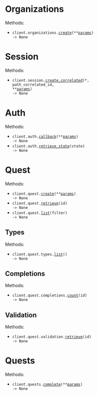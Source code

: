 # Organizations

Methods:

- <code title="post /organizations/create">client.organizations.<a href="./src/farquest/resources/organizations.py">create</a>(\*\*<a href="src/farquest/types/organization_create_params.py">params</a>) -> None</code>

# Session

Methods:

- <code title="post /session/{correlatedId}">client.session.<a href="./src/farquest/resources/session.py">create_correlated</a>(\*, path_correlated_id, \*\*<a href="src/farquest/types/session_create_correlated_params.py">params</a>) -> None</code>

# Auth

Methods:

- <code title="post /auth/callback">client.auth.<a href="./src/farquest/resources/auth.py">callback</a>(\*\*<a href="src/farquest/types/auth_callback_params.py">params</a>) -> None</code>
- <code title="get /auth/{state}">client.auth.<a href="./src/farquest/resources/auth.py">retrieve_state</a>(state) -> None</code>

# Quest

Methods:

- <code title="post /quest/create">client.quest.<a href="./src/farquest/resources/quest/quest.py">create</a>(\*\*<a href="src/farquest/types/quest_create_params.py">params</a>) -> None</code>
- <code title="get /quest/{id}">client.quest.<a href="./src/farquest/resources/quest/quest.py">retrieve</a>(id) -> None</code>
- <code title="get /quest/list/{filter}">client.quest.<a href="./src/farquest/resources/quest/quest.py">list</a>(filter) -> None</code>

## Types

Methods:

- <code title="get /quest/types">client.quest.types.<a href="./src/farquest/resources/quest/types.py">list</a>() -> None</code>

## Completions

Methods:

- <code title="get /quest/completions/count/{id}">client.quest.completions.<a href="./src/farquest/resources/quest/completions.py">count</a>(id) -> None</code>

## Validation

Methods:

- <code title="get /quest/validation/{id}">client.quest.validation.<a href="./src/farquest/resources/quest/validation.py">retrieve</a>(id) -> None</code>

# Quests

Methods:

- <code title="post /quest/complete">client.quests.<a href="./src/farquest/resources/quests.py">complete</a>(\*\*<a href="src/farquest/types/quest_complete_params.py">params</a>) -> None</code>
